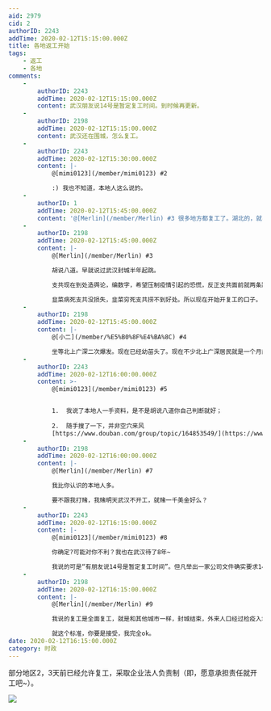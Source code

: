 ```yaml
---
aid: 2979
cid: 2
authorID: 2243
addTime: 2020-02-12T15:15:00.000Z
title: 各地返工开始
tags:
    - 返工
    - 各地
comments:
    -
        authorID: 2243
        addTime: 2020-02-12T15:15:00.000Z
        content: 武汉朋友说14号是暂定复工时间。到时候再更新。
    -
        authorID: 2198
        addTime: 2020-02-12T15:15:00.000Z
        content: 武汉还在围城，怎么复工。
    -
        authorID: 2243
        addTime: 2020-02-12T15:30:00.000Z
        content: |-
            @[mimi0123](/member/mimi0123) #2

            :) 我也不知道，本地人这么说的。
    -
        authorID: 1
        addTime: 2020-02-12T15:45:00.000Z
        content: '@[Merlin](/member/Merlin) #3 很多地方都复工了。湖北的，就不要想了……'
    -
        authorID: 2198
        addTime: 2020-02-12T15:45:00.000Z
        content: |-
            @[Merlin](/member/Merlin) #3

            胡说八道。早就说过武汉封城半年起跳。

            支共现在到处造舆论，编数字，希望压制疫情引起的恐慌，反正支共面前就两条路，要么复工病死，要么不复工穷死。

            韭菜病死支共没损失，韭菜穷死支共捞不到好处。所以现在开始开复工的口子。
    -
        authorID: 2198
        addTime: 2020-02-12T15:45:00.000Z
        content: |-
            @[小二](/member/%E5%B0%8F%E4%BA%8C) #4

            坐等北上广深二次爆发。现在已经幼苗头了。现在不少北上广深居民就是一个月前的武汉，自我感觉良好，对疫情蜜汁自信。阿Q精神可见一斑。
    -
        authorID: 2243
        addTime: 2020-02-12T16:00:00.000Z
        content: >-
            @[mimi0123](/member/mimi0123) #5


            1.  我说了本地人一手资料，是不是胡说八道你自己判断就好；
                
            2.  随手搜了一下，并非空穴来风
            [https://www.douban.com/group/topic/164853549/](https://www.douban.com/group/topic/164853549/)
    -
        authorID: 2198
        addTime: 2020-02-12T16:00:00.000Z
        content: |-
            @[Merlin](/member/Merlin) #7

            我比你认识的本地人多。

            要不跟我打赌，我赌明天武汉不开工，就赌一千美金好么？
    -
        authorID: 2243
        addTime: 2020-02-12T16:15:00.000Z
        content: |-
            @[mimi0123](/member/mimi0123) #8

            你确定?可能对你不利？我也在武汉待了8年~

            我说的可是“有朋友说14号是暂定复工时间”。但凡举出一家公司文件确实要求14号复工可就算你输喔？比特币支付？
    -
        authorID: 2198
        addTime: 2020-02-12T16:15:00.000Z
        content: |-
            @[Merlin](/member/Merlin) #9

            我说的复工是全面复工，就是和其他城市一样，封城结束，外来人口经过检疫入城恢复生产。

            就这个标准，你要是接受，我完全ok。
date: 2020-02-12T16:15:00.000Z
category: 时政
---
```


部分地区2，3天前已经允许复工，采取企业法人负责制（即，愿意承担责任就开工吧~）。

![](https://imgur.com/NnwnwFg.jpg)
